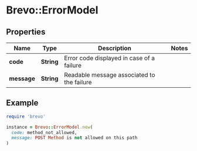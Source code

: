 # Brevo::ErrorModel

## Properties

| Name | Type | Description | Notes |
| ---- | ---- | ----------- | ----- |
| **code** | **String** | Error code displayed in case of a failure |  |
| **message** | **String** | Readable message associated to the failure |  |

## Example

```ruby
require 'brevo'

instance = Brevo::ErrorModel.new(
  code: method_not_allowed,
  message: POST Method is not allowed on this path
)
```

